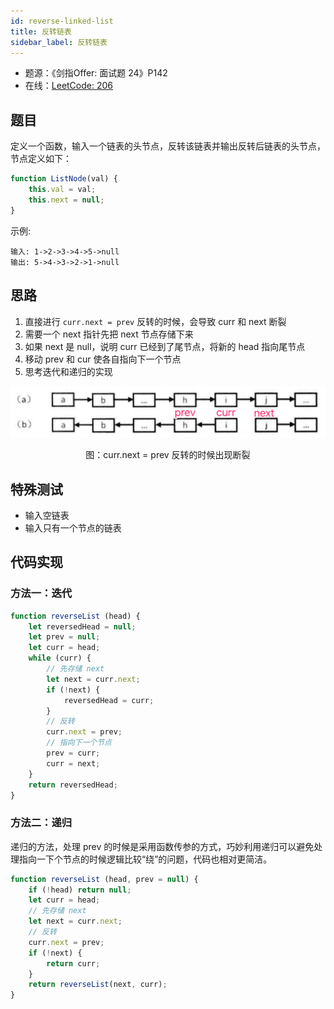 ```yaml
---
id: reverse-linked-list
title: 反转链表
sidebar_label: 反转链表
---
```


- 题源：《剑指Offer: 面试题 24》P142
- 在线：[LeetCode: 206](https://leetcode-cn.com/problems/reverse-linked-list/)

## 题目

定义一个函数，输入一个链表的头节点，反转该链表并输出反转后链表的头节点，节点定义如下：

```js
function ListNode(val) {
    this.val = val;
    this.next = null;
}
```

示例:

```text
输入: 1->2->3->4->5->null
输出: 5->4->3->2->1->null
```

## 思路

1. 直接进行 `curr.next = prev` 反转的时候，会导致 curr 和 next 断裂
2. 需要一个 next 指针先把 next 节点存储下来
3. 如果 next 是 null，说明 curr 已经到了尾节点，将新的 head 指向尾节点
4. 移动 prev 和 cur 使各自指向下一个节点
5. 思考迭代和递归的实现

<div align="center">
    <img width="530" src="https://raw.githubusercontent.com/ThinkBucket/oss/master/ex0Dzp.png" />
    <p>图：curr.next = prev 反转的时候出现断裂</p>
</div>

## 特殊测试

- 输入空链表
- 输入只有一个节点的链表

## 代码实现

### 方法一：迭代

```js
function reverseList (head) {
    let reversedHead = null;
    let prev = null;
    let curr = head;
    while (curr) {
        // 先存储 next
        let next = curr.next;
        if (!next) {
            reversedHead = curr;
        }
        // 反转
        curr.next = prev;
        // 指向下一个节点
        prev = curr;
        curr = next;
    }
    return reversedHead;
}
```

### 方法二：递归

递归的方法，处理 prev 的时候是采用函数传参的方式，巧妙利用递归可以避免处理指向一下个节点的时候逻辑比较“绕”的问题，代码也相对更简洁。

```js
function reverseList (head, prev = null) {
    if (!head) return null;
    let curr = head;
    // 先存储 next
    let next = curr.next;
    // 反转
    curr.next = prev;
    if (!next) {
        return curr;
    }
    return reverseList(next, curr);
}
```

